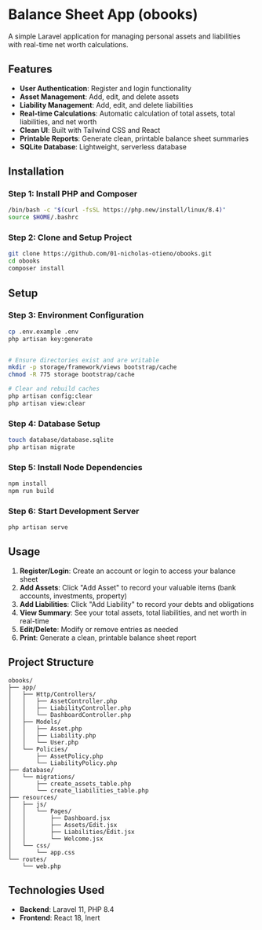 # Balance Sheet App (obooks)

A simple Laravel application for managing personal assets and liabilities with real-time net worth calculations.

## Features

- **User Authentication**: Register and login functionality
- **Asset Management**: Add, edit, and delete assets
- **Liability Management**: Add, edit, and delete liabilities
- **Real-time Calculations**: Automatic calculation of total assets, total liabilities, and net worth
- **Clean UI**: Built with Tailwind CSS and React
- **Printable Reports**: Generate clean, printable balance sheet summaries
- **SQLite Database**: Lightweight, serverless database

## Installation

### Step 1: Install PHP and Composer

```bash
/bin/bash -c "$(curl -fsSL https://php.new/install/linux/8.4)"
source $HOME/.bashrc
```

### Step 2: Clone and Setup Project

```bash
git clone https://github.com/01-nicholas-otieno/obooks.git
cd obooks
composer install
```
## Setup

### Step 3: Environment Configuration

```bash
cp .env.example .env
php artisan key:generate


# Ensure directories exist and are writable
mkdir -p storage/framework/views bootstrap/cache
chmod -R 775 storage bootstrap/cache

# Clear and rebuild caches
php artisan config:clear
php artisan view:clear
```

### Step 4: Database Setup

```bash
touch database/database.sqlite
php artisan migrate
```

### Step 5: Install Node Dependencies

```bash
npm install
npm run build
```

### Step 6: Start Development Server

```bash
php artisan serve
```

## Usage

1. **Register/Login**: Create an account or login to access your balance sheet
2. **Add Assets**: Click "Add Asset" to record your valuable items (bank accounts, investments, property)
3. **Add Liabilities**: Click "Add Liability" to record your debts and obligations
4. **View Summary**: See your total assets, total liabilities, and net worth in real-time
5. **Edit/Delete**: Modify or remove entries as needed
6. **Print**: Generate a clean, printable balance sheet report

## Project Structure

```
obooks/
├── app/
│   ├── Http/Controllers/
│   │   ├── AssetController.php
│   │   ├── LiabilityController.php
│   │   └── DashboardController.php
│   ├── Models/
│   │   ├── Asset.php
│   │   ├── Liability.php
│   │   └── User.php
│   └── Policies/
│       ├── AssetPolicy.php
│       └── LiabilityPolicy.php
├── database/
│   └── migrations/
│       ├── create_assets_table.php
│       └── create_liabilities_table.php
├── resources/
│   ├── js/
│   │   └── Pages/
│   │       ├── Dashboard.jsx
│   │       ├── Assets/Edit.jsx
│   │       ├── Liabilities/Edit.jsx
│   │       └── Welcome.jsx
│   └── css/
│       └── app.css
└── routes/
    └── web.php
```

## Technologies Used

- **Backend**: Laravel 11, PHP 8.4
- **Frontend**: React 18, Inert
